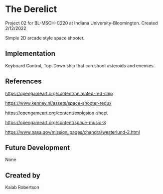 # The Derelict

Project 02 for BL-MSCH-C220 at Indiana University-Bloomington. Created 2/12/2022

Simple 2D arcade style space shooter.

## Implementation
Keyboard Control, Top-Down ship that can shoot asteroids and enemies.

## References

https://opengameart.org/content/animated-red-ship

https://www.kenney.nl/assets/space-shooter-redux

https://opengameart.org/content/explosion-sheet

https://opengameart.org/content/space-music-3

https://www.nasa.gov/mission_pages/chandra/westerlund-2.html

## Future Development
None
## Created by
Kalab Robertson
